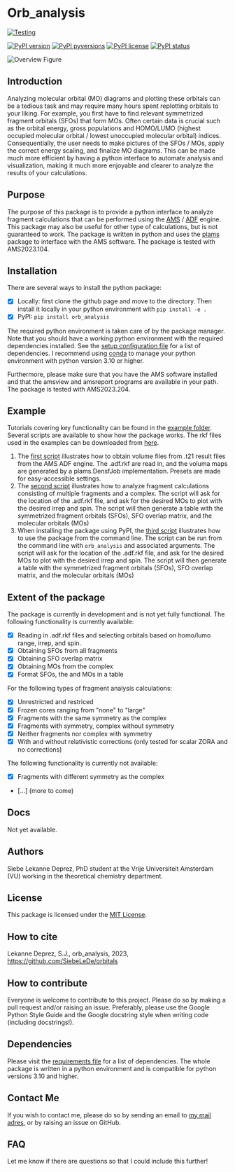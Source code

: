 # Orb_analysis

[![Testing](https://github.com/SiebeLeDe/orbitals/actions/workflows/build_python_versions.yml/badge.svg)](https://github.com/SiebeLeDe/orbitals/actions/workflows/build_python_versions.yml.yml)

<!-- [![Documentation](https://github.com/SiebeLeDe/orbitals/actions/workflows/build_docs.yml/badge.svg)](https://github.com/SiebeLeDe/orbitals/actions/workflows/build_docs.yml) -->

[![PyPI version](https://badge.fury.io/py/orb-analysis.svg)](https://badge.fury.io/py/orb-analysis) [![PyPI pyversions](https://img.shields.io/pypi/pyversions/orb-analysis.svg)](https://pypi.python.org/pypi/orb-analysis/) [![PyPI license](https://img.shields.io/pypi/l/orb-analysis.svg)](https://pypi.python.org/pypi/orb-analysis/) [![PyPI status](https://img.shields.io/pypi/status/orb-analysis.svg)](https://pypi.python.org/pypi/orb-analysis/)

![Overview Figure](docs/_static/Overview_figure.png)

## Introduction

Analyzing molecular orbital (MO) diagrams and plotting these orbitals can be a tedious task and may require many hours spent replotting orbitals to your liking. For example, you first have to find relevant symmetrized fragment orbitals (SFOs) that form MOs. Often certain data is crucial such as the orbital energy, gross populations and HOMO/LUMO (highest occupied molecular orbital / lowest unoccupied molecular orbital) indices. Consequentially, the user needs to make pictures of the SFOs / MOs, apply the correct energy scaling, and finalize MO diagrams. This can be made much more efficient by having a python interface to automate analysis and visualization, making it much more enjoyable and clearer to analyze the results of your calculations.

## Purpose

The purpose of this package is to provide a python interface to analyze fragment calculations that can be performed using the [AMS](https://www.scm.com/doc/AMS/index.html) / [ADF](https://www.scm.com/doc/ADF/index.html) engine. This package may also be useful for other type of calculations, but is not guaranteed to work. The package is written in python and uses the [plams](https://www.scm.com/doc/plams/index.html) package to interface with the AMS software. The package is tested with AMS2023.104.

## Installation

There are several ways to install the python package:

- [X] Locally: first clone the github page and move to the directory. Then install it locally in your python environment with
  ``pip install -e .``
- [X] PyPI: ``pip install orb_analysis``

The required python environment is taken care of by the package manager. Note that you should have a working python environment with the required dependencies installed. See the [setup configuration file](setup.cfg) for a list of dependencies. I recommend using [conda](https://docs.conda.io/en/latest/) to manage your python environment with python version 3.10 or higher.

Furthermore, please make sure that you have the AMS software installed and that the amsview and amsreport programs are available in your path. The package is tested with AMS2023.204.

## Example

Tutorials covering key functionality can be found in the [example folder](scripts). Several scripts are available to show how the package works. The rkf files used in the examples can be downloaded from [here](test/fixtures/rkfs/).

1. The [first script](scripts/densf_example.py) illustrates how to obtain volume files from .t21 result files from the AMS ADF engine. The .adf.rkf are read in, and the voluma maps are generated by a plams.DensfJob implementation. Presets are made for easy-accessible settings.
2. The [second script](scripts/analysis_example.py) illustrates how to analyze fragment calculations consisting of multiple fragments and a complex. The script will ask for the location of the .adf.rkf file, and ask for the desired MOs to plot with the desired irrep and spin. The script will then generate a table with the symmetrized fragment orbitals (SFOs), SFO overlap matrix, and the molecular orbitals (MOs)
3. When installing the package using PyPI, the [third script](scripts/plot_example.py) illustrates how to use the package from the command line. The script can be run from the command line with ``orb_analysis`` and associated arguments. The script will ask for the location of the .adf.rkf file, and ask for the desired MOs to plot with the desired irrep and spin. The script will then generate a table with the symmetrized fragment orbitals (SFOs), SFO overlap matrix, and the molecular orbitals (MOs)

## Extent of the package

The package is currently in development and is not yet fully functional. The following functionality is currently available:

- [X] Reading in .adf.rkf files and selecting orbitals based on homo/lumo range, irrep, and spin.
- [X] Obtaining SFOs from all fragments
- [X] Obtaining SFO overlap matrix
- [X] Obtaining MOs from the complex
- [X] Format SFOs, the and MOs in a table

For the following types of fragment analysis calculations:

- [X] Unrestricted and restriced
- [X] Frozen cores ranging from "none" to "large"
- [X] Fragments with the same symmetry as the complex
- [X] Fragments with symmetry, complex without symmetry
- [X] Neither fragments nor complex with symmetry
- [X] With and without relativistic corrections (only tested for scalar ZORA and no corrections)

The following functionality is currently not available:

- [X] Fragments with different symmetry as the complex

- [...] (more to come)

## Docs

Not yet available.

## Authors

Siebe Lekanne Deprez, PhD student at the Vrije Universiteit Amsterdam (VU) working in the theoretical chemistry department.

## License

This package is licensed under the [MIT License](LICENSE.txt).

## How to cite

Lekanne Deprez, S.J., orb_analysis, 2023, <https://github.com/SiebeLeDe/orbitals>

## How to contribute

Everyone is welcome to contribute to this project. Please do so by making a pull request and/or raising an issue. Preferably, please use the Google Python Style Guide and the Google docstring style when writing code (including docstrings!).

## Dependencies

Please visit the [requirements file](requirements.txt) for a list of dependencies. The whole package is written in a python environment and is compatible for python versions 3.10 and higher.

## Contact Me

If you wish to contact me, please do so by sending an email to [my mail adres](s.j.lekanne.deprez@vu.nl), or by raising an issue on GitHub.

## FAQ

Let me know if there are questions so that I could include this further!
